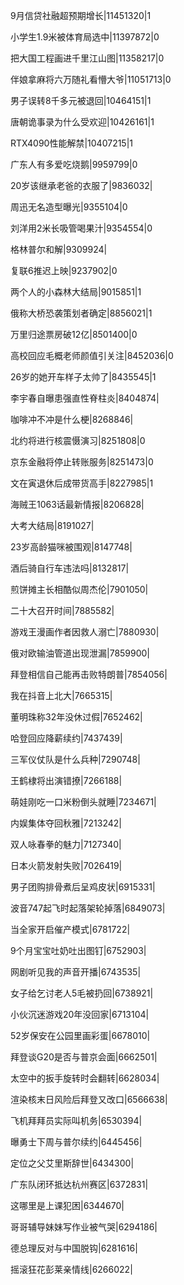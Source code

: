 9月信贷社融超预期增长|11451320|1

小学生1.9米被体育局选中|11397872|0

把大国工程画进千里江山图|11358217|0

伴娘拿麻将六万随礼看懵大爷|11051713|0

男子误转8千多元被退回|10464151|1

唐朝诡事录为什么受欢迎|10426161|1

RTX4090性能解禁|10407215|1

广东人有多爱吃烧鹅|9959799|0

20岁该继承老爸的衣服了|9836032|

周迅无名造型曝光|9355104|0

刘洋用2米长吸管喝果汁|9354554|0

格林普尔和解|9309924|

复联6推迟上映|9237902|0

两个人的小森林大结局|9015851|1

俄称大桥恐袭策划者确定|8856021|1

万里归途票房破12亿|8501400|0

高校回应毛概老师颜值引关注|8452036|0

26岁的她开车样子太帅了|8435545|1

李宇春自曝患强直性脊柱炎|8404874|

咖啡冲不冲是什么梗|8268846|

北约将进行核震慑演习|8251808|0

京东金融将停止转账服务|8251473|0

文在寅退休后成带货高手|8227985|1

海贼王1063话最新情报|8206828|

大考大结局|8191027|

23岁高龄猫咪被围观|8147748|

酒后骑自行车违法吗|8132817|

煎饼摊主长相酷似周杰伦|7901050|

二十大召开时间|7885582|

游戏王漫画作者因救人溺亡|7880930|

俄对欧输油管道出现泄漏|7859900|

拜登相信自己能再击败特朗普|7854056|

我在抖音上北大|7665315|

董明珠称32年没休过假|7652462|

哈登回应降薪续约|7437439|

三军仪仗队是什么兵种|7290748|

王鹤棣将出演错撩|7266188|

萌娃刚吃一口米粉倒头就睡|7234671|

内娱集体夺回秋雅|7213242|

双人咏春拳的魅力|7127340|

日本火箭发射失败|7026419|

男子团购排骨煮后呈鸡皮状|6915331|

波音747起飞时起落架轮掉落|6849073|

当全家开启催产模式|6781722|

9个月宝宝吐奶吐出图钉|6752903|

网剧听见我的声音开播|6743535|

女子给乞讨老人5毛被扔回|6738921|

小伙沉迷游戏20年没回家|6713104|

52岁保安在公园里画彩蛋|6678010|

拜登谈G20是否与普京会面|6662501|

太空中的扳手旋转时会翻转|6628034|

渲染核末日风险后拜登又改口|6566638|

飞机拜拜员实际叫机务|6530394|

曝勇士下周与普尔续约|6445456|

定位之父艾里斯辞世|6434300|

广东队闭环抵达杭州赛区|6372831|

这哪里是上课犯困|6344670|

哥哥辅导妹妹写作业被气哭|6294186|

德总理反对与中国脱钩|6281616|

摇滚狂花彭莱亲情线|6266022|

